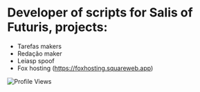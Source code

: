 # Developer of scripts for Salis of Futuris, projects:  
- Tarefas makers  
- Redação maker  
- Leiasp spoof  
- Fox hosting (https://foxhosting.squareweb.app)  

![Profile Views](https://komarev.com/ghpvc/?username=SrRaposoOfc&style=flat-square&color=blue)
